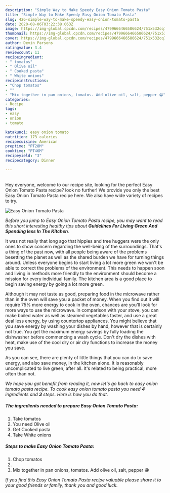 ```yaml
---
description: "Simple Way to Make Speedy Easy Onion Tomato Pasta"
title: "Simple Way to Make Speedy Easy Onion Tomato Pasta"
slug: 426-simple-way-to-make-speedy-easy-onion-tomato-pasta
date: 2020-08-06T03:22:38.063Z
image: https://img-global.cpcdn.com/recipes/4799666466586624/751x532cq70/easy-onion-tomato-pasta-recipe-main-photo.jpg
thumbnail: https://img-global.cpcdn.com/recipes/4799666466586624/751x532cq70/easy-onion-tomato-pasta-recipe-main-photo.jpg
cover: https://img-global.cpcdn.com/recipes/4799666466586624/751x532cq70/easy-onion-tomato-pasta-recipe-main-photo.jpg
author: Devin Parsons
ratingvalue: 3.4
reviewcount: 11
recipeingredient:
- " tomatos"
- " Olive oil"
- " Cooked pasta"
- " White onions"
recipeinstructions:
- "Chop tomatos"
- ""
- "Mix together in pan onions, tomatos. Add olive oil, salt, pepper 😀"
categories:
- Recipe
tags:
- easy
- onion
- tomato

katakunci: easy onion tomato 
nutrition: 173 calories
recipecuisine: American
preptime: "PT28M"
cooktime: "PT46M"
recipeyield: "3"
recipecategory: Dinner

---
```

<br>
Hey everyone, welcome to our recipe site, looking for the perfect Easy Onion Tomato Pasta recipe? look no further! We provide you only the best Easy Onion Tomato Pasta recipe here. We also have wide variety of recipes to try.
<br>


![Easy Onion Tomato Pasta](https://img-global.cpcdn.com/recipes/4799666466586624/751x532cq70/easy-onion-tomato-pasta-recipe-main-photo.jpg)

<i>Before you jump to Easy Onion Tomato Pasta recipe, you may want to read this short interesting healthy tips about 
<strong>Guidelines For Living Green And Spending less In The Kitchen</strong>.</i>
</br>

It was not really that long ago that hippies and tree huggers were the only ones to show concern regarding the well-being of the surroundings. That's a thing of the past now, with all people being aware of the problems besetting the planet as well as the shared burden we have for turning things around. Unless everyone begins to start living a lot more green we won't be able to correct the problems of the environment. This needs to happen soon and living in methods more friendly to the environment should become a mission for every individual family. The kitchen area is a good place to begin saving energy by going a lot more green.

Although it may not taste as good, preparing food in the microwave rather than in the oven will save you a packet of money. When you find out it will require 75% more energy to cook in the oven, chances are you'll look for more ways to use the microwave. In comparison with your stove, you can make boiled water as well as steamed vegetables faster, and use a great deal less energy, by using countertop appliances. You might believe that you save energy by washing your dishes by hand, however that is certainly not true. You get the maximum energy savings by fully loading the dishwasher before commencing a wash cycle. Don't dry the dishes with heat, make use of the cool dry or air dry functions to increase the money you save.

As you can see, there are plenty of little things that you can do to save energy, and also save money, in the kitchen alone. It is reasonably uncomplicated to live green, after all. It's related to being practical, more often than not.


<i>We hope you got benefit from reading it, now let's go back to easy onion tomato pasta recipe. To cook easy onion tomato pasta you need <strong>4</strong> ingredients and <strong>3</strong> steps. Here is how you do that.
</i>

##### The ingredients needed to prepare Easy Onion Tomato Pasta:

1. Take  tomatos
1. You need  Olive oil
1. Get  Cooked pasta
1. Take  White onions


##### Steps to make Easy Onion Tomato Pasta:

1. Chop tomatos
1. 
1. Mix together in pan onions, tomatos. Add olive oil, salt, pepper 😀


<i>If you find this Easy Onion Tomato Pasta recipe valuable please share it to your good friends or family, thank you and good luck.</i>
